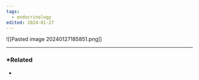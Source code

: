 ```yaml
---
tags:
  - endocrinology
edited: 2024-01-27
---
```

![[Pasted image 20240127185851.png]]

---
### *Related
- 